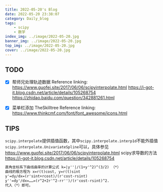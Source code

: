 ```yaml
---
title: 2022-05-20's Blog
date: 2022-05-20 23:38:07
category: Daily_blog
tags: 
    - scipy
    - 数学
index_img: ../image/2022-05-20.jpg
banner_img: ../image/2022-05-20.jpg
top_img: ../image/2022-05-20.jpg
cover: ../image/2022-05-20.jpg
---
```




## TODO 
- [x] 帮师兄处理轨迹数据
Reference linking:
https://www.guofei.site/2017/06/06/scipyinterpolate.html
https://i-got-it.blog.csdn.net/article/details/105268754
https://zhidao.baidu.com/question/342881261.html
- [x] 菜单栏添加 TheSkilltree 
Reference linking:
https://www.thinkcmf.com/font/font_awesome/icons.html


## TIPS
`scipy.interpolate`提供插值函数，其中`scipy.interpolate.interp1d`不能外插值`scipy.interpolate.UnivariateSpline`可以，具体参见 https://www.guofei.site/2017/06/06/scipyinterpolate.html
scipy求导数的方法 https://i-got-it.blog.csdn.net/article/details/105268754

``` txt
直角坐标系下曲线曲率的计算公式 k=|y''|/(1+y'^2)^(3/2) （*）
曲线的极方程为 x=r(t)cost, y=r(t)sint
y'=dy/dx=(r'sint+rcost)/(r'cost-rsint)
y''=dy'/dx=……=(r^2+2r'^2-rr'')/(r'cost-rsint)^2.
代入（*）即可。
```
